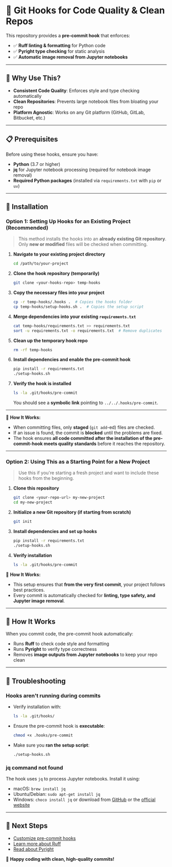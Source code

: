 # **🚀 Git Hooks for Code Quality & Clean Repos**

This repository provides a **pre-commit hook** that enforces:
- ✅ **Ruff linting & formatting** for Python code
- ✅ **Pyright type checking** for static analysis
- ✅ **Automatic image removal from Jupyter notebooks**

---

## **📌 Why Use This?**
- **Consistent Code Quality**: Enforces style and type checking automatically  
- **Clean Repositories**: Prevents large notebook files from bloating your repo  
- **Platform Agnostic**: Works on any Git platform (GitHub, GitLab, Bitbucket, etc.)  

---

## **📋 Prerequisites**
Before using these hooks, ensure you have:
- **Python** (3.7 or higher)  
- **jq** for Jupyter notebook processing (required for notebook image removal)  
- **Required Python packages** (installed via `requirements.txt` with `pip` or `uv`)  

---

## **🚀 Installation**

### **Option 1: Setting Up Hooks for an Existing Project (Recommended)**
> This method installs the hooks into an **already existing Git repository**.  
> Only **new or modified** files will be checked when committing.

1. **Navigate to your existing project directory**  
   ```sh
   cd /path/to/your-project
   ```

2. **Clone the hook repository (temporarily)**  
   ```sh
   git clone <your-hooks-repo> temp-hooks
   ```

3. **Copy the necessary files into your project**  
   ```sh
   cp -r temp-hooks/.hooks .  # Copies the hooks folder
   cp temp-hooks/setup-hooks.sh .  # Copies the setup script
   ```

4. **Merge dependencies into your existing `requirements.txt`**  
   ```sh
   cat temp-hooks/requirements.txt >> requirements.txt
   sort -u requirements.txt -o requirements.txt  # Remove duplicates
   ```

5. **Clean up the temporary hook repo**  
   ```sh
   rm -rf temp-hooks
   ```

6. **Install dependencies and enable the pre-commit hook**  
   ```sh
   pip install -r requirements.txt
   ./setup-hooks.sh
   ```

7. **Verify the hook is installed**  
   ```sh
   ls -la .git/hooks/pre-commit
   ```  
   You should see a **symbolic link** pointing to `../../.hooks/pre-commit`.

---

📌 **How It Works:**  
- When committing files, only **staged** (`git add`-ed) files are checked.  
- If an issue is found, the commit is **blocked** until the problems are fixed.  
- The hook ensures **all code committed after the installation of the pre-commit-hook meets quality standards** before it reaches the repository. 

---

### **Option 2: Using This as a Starting Point for a New Project**
> Use this if you're starting a fresh project and want to include these hooks from the beginning.

1. **Clone this repository**  
   ```sh
   git clone <your-repo-url> my-new-project
   cd my-new-project
   ```

2. **Initialize a new Git repository (if starting from scratch)**  
   ```sh
   git init
   ```

3. **Install dependencies and set up hooks**  
   ```sh
   pip install -r requirements.txt
   ./setup-hooks.sh
   ```

4. **Verify installation**  
   ```sh
   ls -la .git/hooks/pre-commit
   ```  

📌 **How It Works:**  
- This setup ensures that **from the very first commit**, your project follows best practices.  
- Every commit is automatically checked for **linting, type safety, and Jupyter image removal**.  

---

## **🎯 How It Works**
When you commit code, the pre-commit hook automatically:
- Runs **Ruff** to check code style and formatting  
- Runs **Pyright** to verify type correctness  
- Removes **image outputs from Jupyter notebooks** to keep your repo clean  

---

## **🔧 Troubleshooting**
### **Hooks aren't running during commits**
- Verify installation with:  
  ```sh
  ls -la .git/hooks/
  ```
- Ensure the pre-commit hook is **executable**:  
  ```sh
  chmod +x .hooks/pre-commit
  ```
- Make sure you **ran the setup script**:  
  ```sh
  ./setup-hooks.sh
  ```

### **jq command not found**
The hook uses `jq` to process Jupyter notebooks. Install it using:
- macOS: `brew install jq`
- Ubuntu/Debian: `sudo apt-get install jq`
- Windows: `choco install jq` or download from [GitHub](https://github.com/jqlang/jq) or the [official website](https://jqlang.org/download/)

---

## **🔗 Next Steps**
- [Customize pre-commit hooks](https://pre-commit.com/)  
- [Learn more about Ruff](https://github.com/charliermarsh/ruff)  
- [Read about Pyright](https://github.com/microsoft/pyright)  


🚀 **Happy coding with clean, high-quality commits!**

